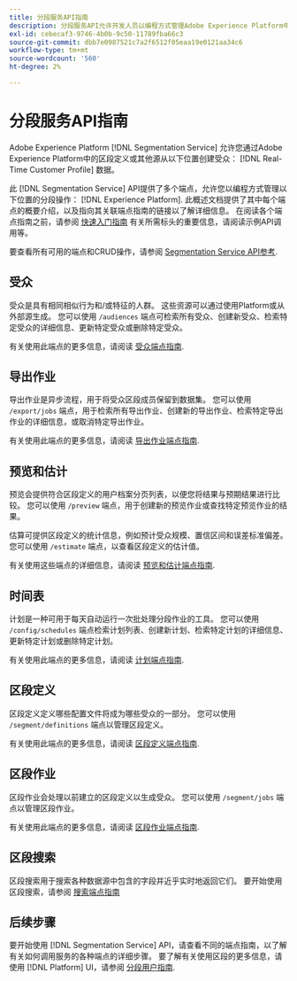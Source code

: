 ```yaml
---
title: 分段服务API指南
description: 分段服务API允许开发人员以编程方式管理Adobe Experience Platform中的分段操作。 参阅本指南，了解如何使用 API 执行关键操作。
exl-id: cebecaf3-9746-4b0b-9c50-11789fba66c3
source-git-commit: dbb7e0987521c7a2f6512f05eaa19e0121aa34c6
workflow-type: tm+mt
source-wordcount: '560'
ht-degree: 2%

---
```


# 分段服务API指南

Adobe Experience Platform [!DNL Segmentation Service] 允许您通过Adobe Experience Platform中的区段定义或其他源从以下位置创建受众： [!DNL Real-Time Customer Profile] 数据。

此 [!DNL Segmentation Service] API提供了多个端点，允许您以编程方式管理以下位置的分段操作： [!DNL Experience Platform]. 此概述文档提供了其中每个端点的概要介绍，以及指向其关联端点指南的链接以了解详细信息。 在阅读各个端点指南之前，请参阅 [快速入门指南](./getting-started.md) 有关所需标头的重要信息，请阅读示例API调用等。

要查看所有可用的端点和CRUD操作，请参阅 [Segmentation Service API参考](https://www.adobe.io/experience-platform-apis/references/segmentation/).

## 受众

受众是具有相同相似行为和/或特征的人群。 这些资源可以通过使用Platform或从外部源生成。 您可以使用 `/audiences` 端点可检索所有受众、创建新受众、检索特定受众的详细信息、更新特定受众或删除特定受众。

有关使用此端点的更多信息，请阅读 [受众端点指南](./audiences.md).

## 导出作业

导出作业是异步流程，用于将受众区段成员保留到数据集。 您可以使用 `/export/jobs` 端点，用于检索所有导出作业、创建新的导出作业、检索特定导出作业的详细信息，或取消特定导出作业。

有关使用此端点的更多信息，请阅读 [导出作业端点指南](./export-jobs.md).

## 预览和估计

预览会提供符合区段定义的用户档案分页列表，以便您将结果与预期结果进行比较。 您可以使用 `/preview` 端点，用于创建新的预览作业或查找特定预览作业的结果。

估算可提供区段定义的统计信息，例如预计受众规模、置信区间和误差标准偏差。 您可以使用 `/estimate` 端点，以查看区段定义的估计值。

有关使用这些端点的详细信息，请阅读 [预览和估计端点指南](./previews-and-estimates.md).

## 时间表

计划是一种可用于每天自动运行一次批处理分段作业的工具。 您可以使用 `/config/schedules` 端点检索计划列表、创建新计划、检索特定计划的详细信息、更新特定计划或删除特定计划。

有关使用此端点的更多信息，请阅读 [计划端点指南](./schedules.md).

## 区段定义

区段定义定义哪些配置文件将成为哪些受众的一部分。 您可以使用 `/segment/definitions` 端点以管理区段定义。

有关使用此端点的更多信息，请阅读 [区段定义端点指南](./segment-definitions.md).

## 区段作业

区段作业会处理以前建立的区段定义以生成受众。 您可以使用 `/segment/jobs` 端点以管理区段作业。

有关使用此端点的更多信息，请阅读 [区段作业端点指南](./segment-jobs.md).

## 区段搜索

区段搜索用于搜索各种数据源中包含的字段并近乎实时地返回它们。 要开始使用区段搜索，请参阅 [搜索端点指南](segment-search.md)

## 后续步骤

要开始使用 [!DNL Segmentation Service] API，请查看不同的端点指南，以了解有关如何调用服务的各种端点的详细步骤。 要了解有关使用区段的更多信息，请使用 [!DNL Platform] UI，请参阅 [分段用户指南](../ui/overview.md).

